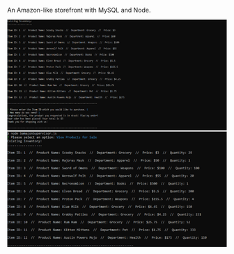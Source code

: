 An Amazon-like storefront with MySQL and Node.

![](bamazonCustomer.png)
![](bamazonSupervisor.png)
